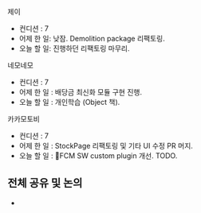 
제이
- 컨디션 : 7
- 어제 한 일: 낮잠. Demolition package 리팩토링.
- 오늘 할 일: 진행하던 리팩토링 마무리.

네모네모
- 컨디션 : 7
- 어제 한 일 : 배당금 최신화 모듈 구현 진행.
- 오늘 할 일 : 개인학습 (Object 책).

카카모토비
- 컨디션 : 7
- 어제 한 일 : StockPage 리팩토링 및 기타 UI 수정 PR 머지.
- 오늘 할 일 : FCM SW custom plugin 개선. TODO.

## 전체 공유 및 논의
- 